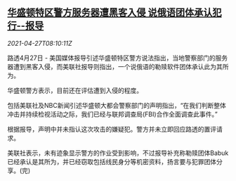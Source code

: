 <!--1619512262000-->
[华盛顿特区警方服务器遭黑客入侵 说俄语团体承认犯行--报导](https://cn.reuters.com/article/us-police-server-hacking-0427-idCNKBS2CE0R8)
------

<div><i>2021-04-27T08:10:11Z</i></div><p>路透4月27日 - 美国媒体报导引述华盛顿特区警方说法指出，当地警察部门的服务器遭到黑客入侵，而美联社报导则指出，一个说俄语的勒赎软件团体承认此为其所为。</p><p>华盛顿警方表示，目前还在评估遭到入侵的程度。</p><p>包括美联社及NBC新闻引述华盛顿大都会警察部门的声明指出，“在我们判断整体冲击并持续检视活动之际，我们已经与联邦调查局(FBI)合作全面调查此事件。”</p><p>根据报导，声明中并未指认这次攻击的嫌疑犯。警方并未立即回应路透的置评请求。</p><p>美联社表示，未有迹象显示警方的作业受到影响，不过报导补充称勒赎团体Babuk已经承认是其所为，并已经窃取包括线民身分等机密资料，扬言要与犯罪团体分享。(完)</p>
